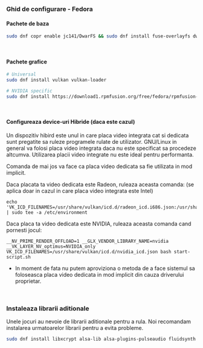 <h3>Ghid de configurare - Fedora</h3>

#### Pachete de baza
```sh
sudo dnf copr enable jc141/DwarFS && sudo dnf install fuse-overlayfs dwarfs wine
```
<br>

#### Pachete grafice

```sh
# Universal
sudo dnf install vulkan vulkan-loader

# NVIDIA specific
sudo dnf install https://download1.rpmfusion.org/free/fedora/rpmfusion-free-release-$(rpm -E %fedora).noarch.rpm https://download1.rpmfusion.org/nonfree/fedora/rpmfusion-nonfree-release-$(rpm -E %fedora).noarch.rpm && sudo dnf install xorg-x11-drv-nvidia akmod-nvidia
```
<br>

#### Configureaza device-uri Hibride (daca este cazul)

Un dispozitiv hibird este unul in care placa video integrata cat si dedicata sunt pregatite sa ruleze programele rulate de utilizator. GNU/Linux in general va folosi placa video integrata daca nu este specificat sa procedeze altcumva. Utilizarea placii video integrate nu este ideal pentru performanta.

Comanda de mai jos va face ca placa video dedicata sa fie utilizata in mod implicit.

Daca placata ta video dedicata este Radeon, ruleaza aceasta comanda: (se aplica doar in cazul in care placa video integrata este Intel)

```
echo 'VK_ICD_FILENAMES=/usr/share/vulkan/icd.d/radeon_icd.i686.json:/usr/share/vulkan/icd.d/radeon_icd.x86_64.json' | sudo tee -a /etc/environment
```

Daca placa ta video dedicata este NVIDIA, ruleaza aceasta comanda cand pornesti jocul:

```
__NV_PRIME_RENDER_OFFLOAD=1 __GLX_VENDOR_LIBRARY_NAME=nvidia  __VK_LAYER_NV_optimus=NVIDIA_only VK_ICD_FILENAMES=/usr/share/vulkan/icd.d/nvidia_icd.json bash start-script.sh
```

- In moment de fata nu putem aproviziona o metoda de a face sistemul sa foloseasca placa video dedicata in mod implicit din cauza driverului proprietar.
<br>


### Instaleaza librarii aditionale

Unele jocuri au nevoie de librarii aditionale pentru a rula. Noi recomandam instalarea urmatoarelor librarii pentru a evita probleme.

```sh
sudo dnf install libxcrypt alsa-lib alsa-plugins-pulseaudio fluidsynth pulseaudio openal
```
